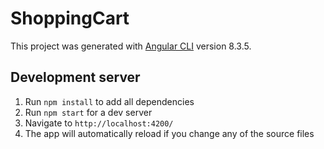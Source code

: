 # ShoppingCart

This project was generated with [Angular CLI](https://github.com/angular/angular-cli) version 8.3.5.

## Development server
1. Run `npm install` to add all dependencies
2. Run `npm start` for a dev server
3. Navigate to `http://localhost:4200/`
4. The app will automatically reload if you change any of the source files
